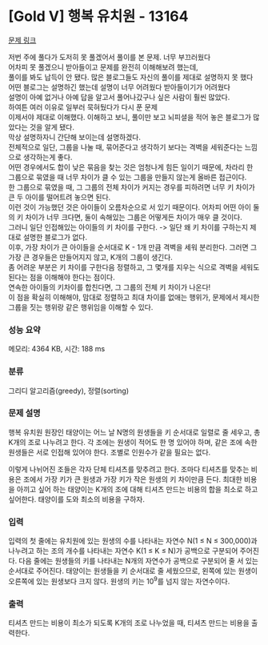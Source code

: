 # [Gold V] 행복 유치원 - 13164 

[문제 링크](https://www.acmicpc.net/problem/13164) 

저번 주에 풀다가 도저히 못 풀겠어서 풀이를 본 문제. 너무 부끄러웠다 <br>
어차피 못 풀겠으니 받아들이고 문제를 완전히 이해해보려 했는데, <br>
풀이를 봐도 납득이 안 됐다. 많은 블로그들도 자신의 풀이를 제대로 설명하지 못 했다 <br> 
어떤 블로그는 설명하긴 했는데 설명이 너무 어려웠다 받아들이기가 어려웠다 <br>
설명이 아예 없거나 아예 답을 알고서 풀어나갔구나 싶은 사람이 훨씬 많았다. <Br>
하여튼 여러 이유로 일부러 묵혀뒀다가 다시 푼 문제 <Br>
이제서야 제대로 이해했다. 이해하고 보니, 풀이만 보고 뇌피셜을 적어 놓은 블로그가 많았다는 것을 알게 됐다. <br>
막상 설명하자니 간단해 보이는데 설명하겠다. <Br>
전체적으로 일단, 그룹을 나눌 때, 묶어준다고 생각하기 보다는 격벽을 세워준다는 느낌으로 생각하는게 좋다. <Br>
어떤 경우에서도 합이 낮은 묶음을 찾는 것은 엄청나게 힘든 일이기 때문에, 차라리 한 그룹으로 묶였을 때 너무 차이가 클 수 있는 그룹을 만들지 않는게 올바른 접근이다. <br>
한 그룹으로 묶였을 때, 그 그룹의 전체 차이가 커지는 경우를 피하려면 너무 키 차이가 큰 두 아이를 떨어트려 놓으면 된다. <br>
이런 것이 가능했던 것은 아이들이 오름차순으로 서 있기 때문이다. 어차피 어떤 아이 둘의 키 차이가 너무 크다면, 둘이 속해있는 그룹은 어떻게든 차이가 매우 클 것이다. <br>
그러니 일단 인접해있는 아이들의 키 차이를 구한다. -> 일단 왜 키 차이를 구하는지 제대로 설명한 블로그가 없다. <Br>
이후, 가장 차이가 큰 아이들을 순서대로 K - 1개 만큼 격벽을 세워 분리한다. 그러면 그 가장 큰 경우들은 만들어지지 않고, K개의 그룹이 생긴다. <br>
좀 어려운 부분은 키 차이를 구한다음 정렬하고, 그 몇개를 지우는 식으로 격벽을 세워도 된다는 점을 이해해야 한다는 점이다. <br>
연속한 아이들의 키차이를 합친다면, 그 그룹의 전체 키 차이가 나온다! <br>
이 점을 확실히 이해해야, 맘대로 정렬하고 최대 차이를 없애는 행위가, 문제에서 제시한 그룹을 짓는 행위랑 같은 행위임을 이해할 수 있다.

### 성능 요약

메모리: 4364 KB, 시간: 188 ms

### 분류

그리디 알고리즘(greedy), 정렬(sorting)

### 문제 설명

<p>행복 유치원 원장인 태양이는 어느 날 N명의 원생들을 키 순서대로 일렬로 줄 세우고, 총 K개의 조로 나누려고 한다. 각 조에는 원생이 적어도 한 명 있어야 하며, 같은 조에 속한 원생들은 서로 인접해 있어야 한다. 조별로 인원수가 같을 필요는 없다.</p>

<p>이렇게 나뉘어진 조들은 각자 단체 티셔츠를 맞추려고 한다. 조마다 티셔츠를 맞추는 비용은 조에서 가장 키가 큰 원생과 가장 키가 작은 원생의 키 차이만큼 든다. 최대한 비용을 아끼고 싶어 하는 태양이는 K개의 조에 대해 티셔츠 만드는 비용의 합을 최소로 하고 싶어한다. 태양이를 도와 최소의 비용을 구하자.</p>

### 입력 

 <p>입력의 첫 줄에는 유치원에 있는 원생의 수를 나타내는 자연수 N(1 ≤ N ≤ 300,000)과 나누려고 하는 조의 개수를 나타내는 자연수 K(1 ≤ K ≤ N)가 공백으로 구분되어 주어진다. 다음 줄에는 원생들의 키를 나타내는 N개의 자연수가 공백으로 구분되어 줄 서 있는 순서대로 주어진다. 태양이는 원생들을 키 순서대로 줄 세웠으므로, 왼쪽에 있는 원생이 오른쪽에 있는 원생보다 크지 않다. 원생의 키는 10<sup>9</sup>를 넘지 않는 자연수이다.</p>

### 출력 

 <p>티셔츠 만드는 비용이 최소가 되도록 K개의 조로 나누었을 때, 티셔츠 만드는 비용을 출력한다.</p>

